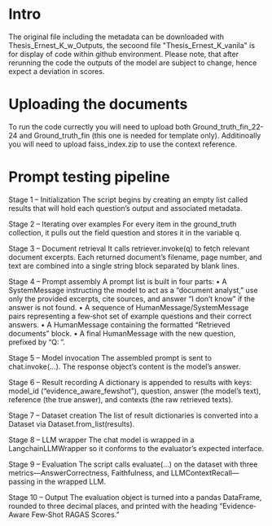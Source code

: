 # Intro
The original file including the metadata can be downloaded with Thesis_Ernest_K_w_Outputs, the secoond file "Thesis_Ernest_K_vanila" is for display of code within github environment. Please note, that after rerunning the code the outputs of the model are subject to change, hence expect a deviation in scores. 

# Uploading the documents
To run the code currectly you will need to upload both Ground_truth_fin_22-24 and Ground_truth_fin (this one is needed for template only). Additinoally you will need to upload faiss_index.zip to use the context reference.  
# Prompt testing pipeline 
Stage 1 – Initialization
The script begins by creating an empty list called results that will hold each question’s output and associated metadata.

Stage 2 – Iterating over examples
For every item in the ground_truth collection, it pulls out the field question and stores it in the variable q.

Stage 3 – Document retrieval
It calls retriever.invoke(q) to fetch relevant document excerpts. Each returned document’s filename, page number, and text are combined into a single string block separated by blank lines.

Stage 4 – Prompt assembly
A prompt list is built in four parts:
• A SystemMessage instructing the model to act as a “document analyst,” use only the provided excerpts, cite sources, and answer “I don’t know” if the answer is not found.
• A sequence of HumanMessage/SystemMessage pairs representing a few‐shot set of example questions and their correct answers.
• A HumanMessage containing the formatted “Retrieved documents” block.
• A final HumanMessage with the new question, prefixed by “Q: ”.

Stage 5 – Model invocation
The assembled prompt is sent to chat.invoke(...). The response object’s content is the model’s answer.

Stage 6 – Result recording
A dictionary is appended to results with keys:
model_id (“evidence_aware_fewshot”), question, answer (the model’s text), reference (the true answer), and contexts (the raw retrieved texts).

Stage 7 – Dataset creation
The list of result dictionaries is converted into a Dataset via Dataset.from_list(results).

Stage 8 – LLM wrapper
The chat model is wrapped in a LangchainLLMWrapper so it conforms to the evaluator’s expected interface.

Stage 9 – Evaluation
The script calls evaluate(...) on the dataset with three metrics—AnswerCorrectness, Faithfulness, and LLMContextRecall—passing in the wrapped LLM.

Stage 10 – Output
The evaluation object is turned into a pandas DataFrame, rounded to three decimal places, and printed with the heading “Evidence‐Aware Few‐Shot RAGAS Scores.”
